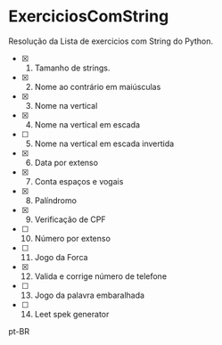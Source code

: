 # ExerciciosComString
 Resolução da Lista de exercicios com String do Python.
 
 
 
 - [x] 01. Tamanho de strings.
 - [x] 02. Nome ao contrário em maiúsculas
 - [x] 03. Nome na vertical
 - [x] 04. Nome na vertical em escada
 - [ ] 05. Nome na vertical em escada invertida
 - [x] 06. Data por extenso
 - [x] 07. Conta espaços e vogais
 - [x] 08. Palíndromo
 - [x] 09. Verificação de CPF
 - [ ] 10. Número por extenso
 - [ ] 11. Jogo da Forca
 - [x] 12. Valida e corrige número de telefone
 - [ ] 13. Jogo da palavra embaralhada
 - [ ] 14. Leet spek generator
 
 
 pt-BR
